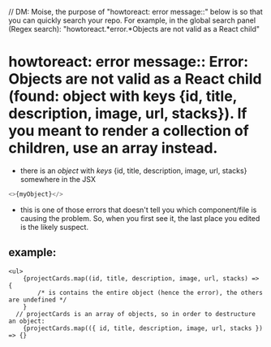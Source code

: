 // DM: Moise, the purpose of "howtoreact: error message::" below is so that you can quickly search your repo. For example, in the global search panel (Regex search): "howtoreact.*error.*Objects are not valid as a React child"
# howtoreact: error message:: Error: Objects are not valid as a React child (found: object with keys {id, title, description, image, url, stacks}). If you meant to render a collection of children, use an array instead.
* there is an *object* with *keys* {id, title, description, image, url, stacks} somewhere in the JSX
```js
<>{myObject}</>
```
* this is one of those errors that doesn't tell you which component/file is causing the problem. So, when you first see it, the last place you edited is the likely suspect. 

## example:
```JS
<ul>
	{projectCards.map((id, title, description, image, url, stacks) => {
		/* is contains the entire object (hence the error), the others are undefined */
	}
  // projectCards is an array of objects, so in order to destructure an object:
	{projectCards.map(({ id, title, description, image, url, stacks }) => {}
```